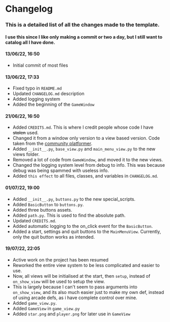 # Changelog

### This is a detailed list of all the changes made to the template.
#### I use this since I like only making a commit or two a day, but I still want to catalog all I have done.


#### 13/06/22, 16:50
* Initial commit of most files

#### 13/06/22, 17:33
* Fixed typo in `README.md`
* Updated `CHANGELOG.md` description 
* Added logging system
* Added the beginning of the `GameWindow`

#### 21/06/22, 16:50
* Added `CREDITS.md`. This is where I credit people whose code I have ~~stolen~~ used.
* Changed it from a window only version to a view based version. Code taken from the [community platformer](https://github.com/pythonarcade/community-platformer).
* Added `__init__.py`, `base_view.py` and `main_menu_view.py` to the new views folder.
* Removed a lot of code from `GameWindow`, and moved it to the new views.
* Changed the logging system level from debug to info. This was because debug was being spammed with useless info.
* Added `this effect` to all files, classes, and variables in `CHANGELOG.md`.


#### 01/07/22, 19:00
* Added `__init__.py`, `buttons.py` to the new special_scripts.
* Added `BasicButton` to `buttons.py`.
* Added three buttons assets.
* Added `path.py`. This is used to find the absolute path.
* Updated `CREDITS.md`.
* Added automatic logging to the on_click event for the `BasicButton`.
* Added a start, settings and quit buttons to the `MainMenuView`. Currently, only the quit button works as intended.

#### 19/07/22, 22:05 
* Active work on the project has been resumed
* Reworked the entire view system to be less complicated and easier to use.
* Now, all views will be initialised at the start, then `setup`, instead of `on_show_view` will be used to setup the view.
* This is largely because I can't seem to pass arguments into `on_show_view`, and its also much easier just to make my own def, instead of using arcade defs, as i have complete control over mine.
* Added `game_view.py`.
* Added `GameView` in `game_view.py`
* Added `star.png` and `player.png` for later use in `GameView`
